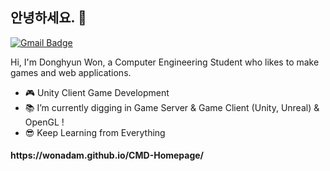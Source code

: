 ## 안녕하세요. 👋
[![Gmail Badge](https://img.shields.io/badge/-Gmail-c14438?style=flat-square&logo=Gmail&logoColor=white&link=mailto:contato.weltonf@gmail.com)](mailto:ehdgus5500@gmail.com)

Hi, I'm Donghyun Won, a Computer Engineering Student who likes to make games and web applications.

- :video_game: Unity Client Game Development
- :books: I’m currently digging in Game Server & Game Client (Unity, Unreal) & OpenGL !
- :sunglasses: Keep Learning from Everything


<h4>https://wonadam.github.io/CMD-Homepage/</h4>
